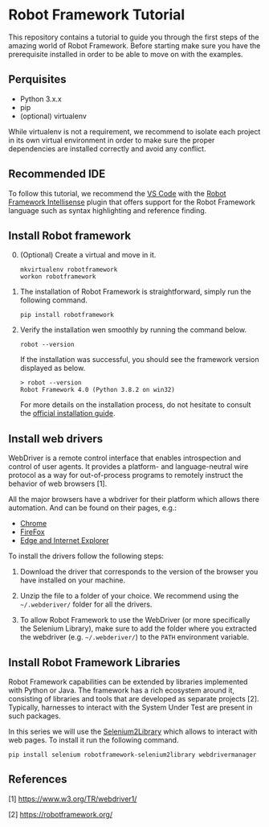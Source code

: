 # Robot Framework Tutorial

This repository contains a tutorial to guide you through the first steps of the amazing world of Robot Framework. Before starting make sure you have the prerequisite installed in order to be able to move on with the examples.

## Perquisites

* Python 3.x.x
* pip
* (optional) virtualenv

While virtualenv is not a requirement, we recommend to isolate each project in its own virtual environment in order to make sure the proper dependencies are installed correctly and avoid any conflict.

## Recommended IDE

To follow this tutorial, we recommend the [VS Code](https://code.visualstudio.com/download) with the [Robot Framework Intellisense](https://github.com/tomi/vscode-rf-language-server) plugin that offers support for the Robot Framework language such as syntax highlighting and reference finding.

## Install Robot framework

0. (Optional) Create a virtual and move in it.

    ```
    mkvirtualenv robotframework
    workon robotframework
    ```

1. The installation of Robot Framework is straightforward, simply run the following command. 

    ```
    pip install robotframework
    ```

2. Verify the installation wen smoothly by running the command below.

    ```
    robot --version
    ```

    If the installation was successful, you should see the framework version displayed as below.

    ```
    > robot --version
    Robot Framework 4.0 (Python 3.8.2 on win32)
    ```

    For more details on the installation process, do not hesitate to consult the [official installation guide](https://github.com/robotframework/robotframework/blob/master/INSTALL.rst).

## Install web drivers

WebDriver is a remote control interface that enables introspection and control of user agents. It provides a platform- and language-neutral wire protocol as a way for out-of-process programs to remotely instruct the behavior of web browsers [1]. 

All the major browsers have a wbdriver for their platform which allows there automation. And can be found on their pages, e.g.:

* [Chrome](https://sites.google.com/a/chromium.org/chromedriver/home)
* [FireFox](https://github.com/mozilla/geckodriver/releases/tag/v0.29.0)
* [Edge and Internet Explorer](https://developer.microsoft.com/en-us/microsoft-edge/tools/webdriver/)

To install the drivers follow the following steps:

1. Download the driver that corresponds to the version of the browser you have installed on your machine.

2. Unzip the file to a folder of your choice. We recommend using the `~/.webderiver/` folder for all the drivers.
   
3. To allow Robot Framework to use the WebDriver (or more specifically the Selenium Library), make sure to add the folder where you extracted the webdriver (e.g. `~/.webderiver/`) to the `PATH` environment variable.


## Install Robot Framework Libraries

Robot Framework capabilities can be extended by libraries implemented with Python or Java. The framework has a rich ecosystem around it, consisting of libraries and tools that are developed as separate projects [2]. Typically, harnesses to interact with the System Under Test are present in such packages. 

In this series we will use the [Selenium2Library](https://robotframework.org/Selenium2Library/Selenium2Library.html) which allows to interact with web pages. To install it run the following command.

```
pip install selenium robotframework-selenium2library webdrivermanager
```

## References

[1] https://www.w3.org/TR/webdriver1/

[2] https://robotframework.org/